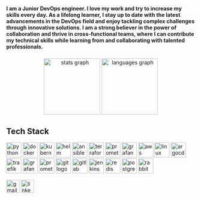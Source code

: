 <h4 align="left">I am a Junior DevOps engineer. I love my work and try to increase my skills every day. As a lifelong learner, I stay up to date with the latest advancements in the DevOps field and enjoy tackling complex challenges through innovative solutions. I am a strong believer in the power of collaboration and thrive in cross-functional teams, where I can contribute my technical skills while learning from and collaborating with talented professionals.</h4>

###

<div align="center">
  <img src="https://github-readme-stats.vercel.app/api?username=siavashmhi&hide_title=false&hide_rank=false&show_icons=true&include_all_commits=true&count_private=true&disable_animations=false&theme=dracula&locale=en&hide_border=false" height="150" alt="stats graph"  />
  <img src="https://github-readme-stats.vercel.app/api/top-langs?username=siavashmhi&locale=en&hide_title=false&layout=compact&card_width=320&langs_count=5&theme=dracula&hide_border=false" height="150" alt="languages graph"  />
</div>

###

<h2> Tech Stack </h2>
<p align="left">
<img src="https://cdn.simpleicons.org/python/3776AB" alt="python" width="40" height="40"/>
<img src="https://cdn.simpleicons.org/docker/2496ED" alt="docker" width="40" height="40"/>
<img src="https://cdn.simpleicons.org/kubernetes/326CE5" alt="kubernetes" width="40" height="40"/>
<img src="https://seeklogo.com/images/H/helm-logo-9208DB3EE5-seeklogo.com.png" alt="helm" width="40" height="40"/>
<img src="https://cdn.jsdelivr.net/gh/devicons/devicon/icons/ansible/ansible-original.svg" alt="ansible" width="40" height="40"/>
<img src="https://cdn.simpleicons.org/terraform/7B42BC" alt="terraform" width="40" height="40"/>
<img src="https://cdn.simpleicons.org/prometheus/E6522C" alt="prometheus" width="40" height="40"/>
<img src="https://cdn.simpleicons.org/grafana/F46800" alt="grafana" width="40" height="40"/>
<img src="https://skillicons.dev/icons?i=aws" alt="aws" width="40" height="40"/>
<img src="https://cdn.jsdelivr.net/gh/devicons/devicon/icons/linux/linux-original.svg" alt="linux" width="40" height="40"/>
<img src="https://cdn.jsdelivr.net/gh/devicons/devicon/icons/argocd/argocd-original.svg" alt="argocd" width="40" height="40"/>
<img src="https://seeklogo.com/images/T/traefik-logo-337D318F44-seeklogo.com.png" alt="traefik" width="40" height="40"/>
<img src="https://cdn.jsdelivr.net/gh/devicons/devicon/icons/grafana/grafana-original.svg" alt="grafana" width="40" height="40"/>
<img src="https://cdn.jsdelivr.net/gh/devicons/devicon/icons/prometheus/prometheus-original.svg" alt="prometheus" width="40" height="40"/>
<img src="https://cdn.jsdelivr.net/gh/devicons/devicon/icons/git/git-original.svg" width="40" height="40" alt="git logo"/>
<img src="https://cdn.jsdelivr.net/gh/devicons/devicon/icons/gitlab/gitlab-original.svg" width="40" height="40" alt="gitlab logo"/>
<img src="https://cdn.jsdelivr.net/gh/devicons/devicon/icons/jenkins/jenkins-original.svg" width="40" height="40" alt="jenkins logo"/>
<img src="https://cdn.jsdelivr.net/gh/devicons/devicon/icons/redis/redis-original.svg" width="40" height="40" alt="redis logo"/>
<img src="https://cdn.jsdelivr.net/gh/devicons/devicon/icons/postgresql/postgresql-original.svg" width="40" height="40" alt="postgresql logo"/>
<img src="https://cdn.simpleicons.org/rabbitmq/FF6600" width="40" height="40" alt="rabbitmq logo"/>
</p>

<div align="left">
  <img src="https://img.shields.io/static/v1?message=Gmail&logo=gmail&label=&color=D14836&logoColor=white&labelColor=&style=for-the-badge" height="35" alt="gmail logo"  />
  <img src="https://img.shields.io/static/v1?message=LinkedIn&logo=linkedin&label=&color=0077B5&logoColor=white&labelColor=&style=for-the-badge" height="35" alt="linkedin logo"  />
</div>

